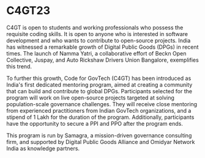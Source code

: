 # C4GT23
C4GT is open to students and working professionals who possess the requisite coding skills. It is open to anyone who is interested in software development and who wants to contribute to open-source projects.
India has witnessed a remarkable growth of Digital Public Goods (DPGs) in recent times. The launch of Namma Yatri, a collaborative effort of Beckn Open Collective, Juspay, and Auto Rickshaw Drivers Union Bangalore, exemplifies this trend.

To further this growth, Code for GovTech (C4GT) has been introduced as India's first dedicated mentoring program, aimed at creating a community that can build and contribute to global DPGs. Participants selected for the program will work on live open-source projects targeted at solving population-scale governance challenges. They will receive close mentoring from experienced practitioners from Indian GovTech organizations, and a stipend of 1 Lakh for the duration of the program. Additionally, participants have the opportunity to secure a PPI and PPO after the program ends.

This program is run by Samagra, a mission-driven governance consulting firm, and supported by Digital Public Goods Alliance and Omidyar Network India as knowledge partners.
